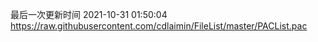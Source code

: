 最后一次更新时间 2021-10-31 01:50:04
https://raw.githubusercontent.com/cdlaimin/FileList/master/PACList.pac

